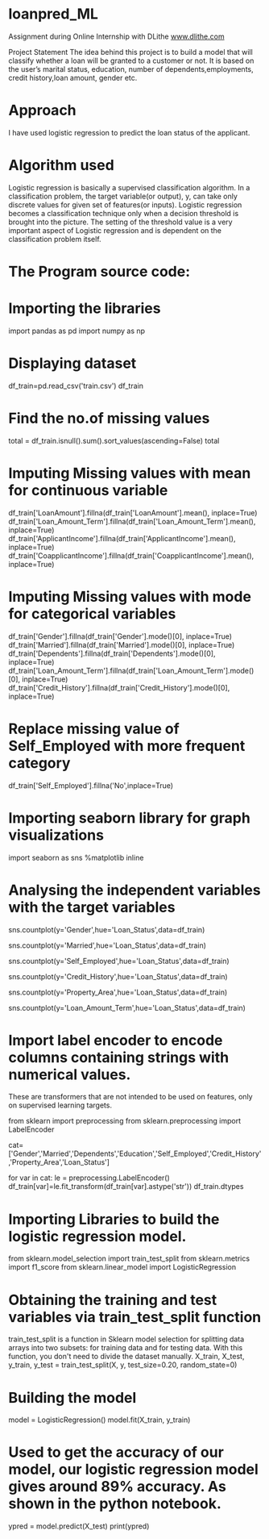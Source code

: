 # loanpred_ML

Assignment during Online Internship with DLithe www.dlithe.com

Project Statement
The idea behind this project is to build a model that will classify whether a loan will be granted to a customer or not. It is based on the user’s marital status, education, number of dependents,employments, credit history,loan amount, gender etc.

# Approach
I have used logistic regression to predict the loan status of the applicant.

# Algorithm used
Logistic regression is basically a supervised classification algorithm. In a classification problem, the target variable(or output), y, can take only discrete values for given set of features(or inputs).
Logistic regression becomes a classification technique only when a decision threshold is brought into the picture. The setting of the threshold value is a very important aspect of Logistic regression and is dependent on the classification problem itself.



# The Program source code:

# Importing the libraries
import pandas as pd
import numpy as np

# Displaying dataset
df_train=pd.read_csv('train.csv')
df_train

# Find the no.of missing values
total = df_train.isnull().sum().sort_values(ascending=False)
total


# Imputing Missing values with mean for continuous variable
df_train['LoanAmount'].fillna(df_train['LoanAmount'].mean(), inplace=True)
df_train['Loan_Amount_Term'].fillna(df_train['Loan_Amount_Term'].mean(), inplace=True)
df_train['ApplicantIncome'].fillna(df_train['ApplicantIncome'].mean(), inplace=True)
df_train['CoapplicantIncome'].fillna(df_train['CoapplicantIncome'].mean(), inplace=True)

# Imputing Missing values with mode for categorical variables
df_train['Gender'].fillna(df_train['Gender'].mode()[0], inplace=True)
df_train['Married'].fillna(df_train['Married'].mode()[0], inplace=True)
df_train['Dependents'].fillna(df_train['Dependents'].mode()[0], inplace=True)
df_train['Loan_Amount_Term'].fillna(df_train['Loan_Amount_Term'].mode()[0], inplace=True)
df_train['Credit_History'].fillna(df_train['Credit_History'].mode()[0], inplace=True)


# Replace missing value of Self_Employed with more frequent category
df_train['Self_Employed'].fillna('No',inplace=True)

# Importing seaborn library for graph visualizations
import seaborn as sns
%matplotlib inline

# Analysing the independent variables with the target variables
sns.countplot(y='Gender',hue='Loan_Status',data=df_train)

sns.countplot(y='Married',hue='Loan_Status',data=df_train)

sns.countplot(y='Self_Employed',hue='Loan_Status',data=df_train)

sns.countplot(y='Credit_History',hue='Loan_Status',data=df_train)

sns.countplot(y='Property_Area',hue='Loan_Status',data=df_train)

sns.countplot(y='Loan_Amount_Term',hue='Loan_Status',data=df_train)


# Import label encoder to encode columns containing strings with numerical values.
These are transformers that are not intended to be used on features, only on supervised learning targets.

from sklearn import preprocessing
from sklearn.preprocessing import LabelEncoder

cat=['Gender','Married','Dependents','Education','Self_Employed','Credit_History','Property_Area','Loan_Status']

for var in cat:
    le = preprocessing.LabelEncoder()
    df_train[var]=le.fit_transform(df_train[var].astype('str'))
df_train.dtypes

# Importing Libraries to build the logistic regression model.
from sklearn.model_selection import train_test_split
from sklearn.metrics import f1_score
from sklearn.linear_model import LogisticRegression

# Obtaining the training and test variables via train_test_split function
train_test_split is a function in Sklearn model selection for splitting data arrays into two subsets: for training data and for testing data. With this function, you don't need to divide the dataset manually.
X_train, X_test, y_train, y_test = train_test_split(X, y, test_size=0.20, random_state=0)

# Building the model
model = LogisticRegression()
model.fit(X_train, y_train)

# Used to get the accuracy of our model, our logistic regression model gives around 89% accuracy. As shown in the python notebook.
ypred = model.predict(X_test)
print(ypred)

























